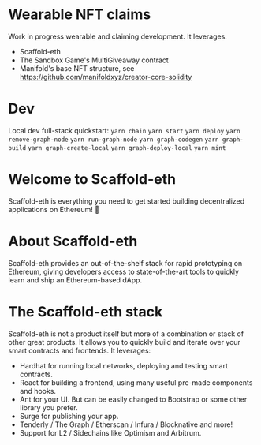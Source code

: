 <!-- 
@@@@@@@@@@@@@@@@@@@@@@@@@@@@@@@@@@@@@@@@
@@@@@@@@@@@@@@@@@@@@@@@@@@@@@@@@@@@@@@@@
@@@@@@@@@@@@@@@@@@@@@@@@@@@@@@@@@@@@@@@@
@@@@@@@@@@@@@@@@@@@@@@@@@@@@@@@@@@@@@@@@
@@@@@@@@@@         @@@         @@@@@@@@@
@@@@@@@@@@   @@@   @@@   @@@   @@@@@@@@@
@@@@@@@@@@   @@@   @@@   @@@   @@@@@@@@@
@@@@@@@@@@   @@@   @@@   @@@   @@@@@@@@@
@@@@@@@@@@   @@@   @@@   @@@   @@@@@@@@@
@@@@@@@@@@   @@@   @@@   @@@   @@@@@@@@@
@@@@@@@@@@   @@@   @@@   @@@   @@@@@@@@@
@@@@@@@@@@   @@@   @@@   @@@   @@@@@@@@@
@@@@@@@@@@   @@@         @@@   @@@@@@@@@
@@@@@@@@@@@@@@@@@@@@@@@@@@@@@@@@@@@@@@@@
@@@@@@@@@@@@@@@@@@@@@@@@@@@@@@@@@@@@@@@@
@@@@@@@@@@@@@@@@@@@@@@@@@@@@@@@@@@@@@@@@ 
-->

# Wearable NFT claims
Work in progress wearable and claiming development.
It leverages:
- Scaffold-eth
- The Sandbox Game's MultiGiveaway contract
- Manifold's base NFT structure, see https://github.com/manifoldxyz/creator-core-solidity 

# Dev
Local dev full-stack quickstart:
```yarn chain```
```yarn start```
```yarn deploy```
```yarn remove-graph-node``` ```yarn run-graph-node```
```yarn graph-codegen```
```yarn graph-build```
```yarn graph-create-local```
```yarn graph-deploy-local```
```yarn mint```

# Welcome to Scaffold-eth
Scaffold-eth is everything you need to get started building decentralized applications on Ethereum! 🚀

# About Scaffold-eth
Scaffold-eth provides an out-of-the-shelf stack for rapid prototyping on Ethereum, giving developers access to state-of-the-art tools to quickly learn and ship an Ethereum-based dApp. 

# The Scaffold-eth stack
Scaffold-eth is not a product itself but more of a combination or stack of other great products. It allows you to quickly build and iterate over your smart contracts and frontends. It leverages:

- Hardhat for running local networks, deploying and testing smart contracts.
- React for building a frontend, using many useful pre-made components and hooks.
- Ant for your UI. But can be easily changed to Bootstrap or some other library you prefer.
- Surge for publishing your app.
- Tenderly / The Graph / Etherscan / Infura / Blocknative and more!
- Support for L2 / Sidechains like Optimism and Arbitrum.
